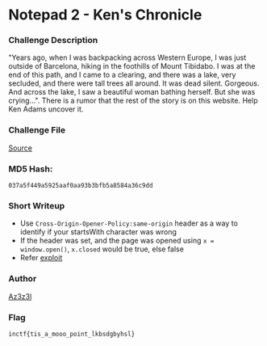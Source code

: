 # Notepad 2 - Ken's Chronicle

### Challenge Description
"Years ago, when I was backpacking across Western Europe, I was just outside of Barcelona, hiking in the foothills of Mount Tibidabo. I was at the end of this path, and I came to a clearing, and there was a lake, very secluded, and there were tall trees all around. It was dead silent. Gorgeous. And across the lake, I saw a beautiful woman bathing herself. But she was crying...". There is a rumor that the rest of the story is on this website. Help Ken Adams uncover it.  

### Challenge File
[Source](./Handout/kenschronicles.zip)

### MD5 Hash:
`037a5f449a5925aaf0aa93b3bfb5a8584a36c9dd`

### Short Writeup

* Use `Cross-Origin-Opener-Policy:same-origin` header as a way to identify if your startsWith character was wrong
* If the header was set, and the page was opened using `x = window.open()`, `x.closed` would be true, else false
* Refer [exploit](./Admin/exploit)

### Author
[Az3z3l](https://twitter.com/Az3z3l)

### Flag
`inctf{tis_a_mooo_point_lkbsdgbyhsl}`
